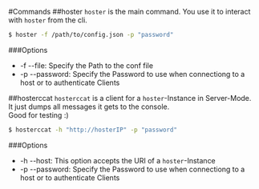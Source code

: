 #Commands
##hoster
`hoster` is the main command. You use it to interact with `hoster` from the cli.
```bash
$ hoster -f /path/to/config.json -p "password"
```
###Options
- -f --file: Specify the Path to the conf file
- -p --password: Specify the Password to use when connectiong to a host or to authenticate Clients

##hosterccat
`hosterccat` is a client for a `hoster`-Instance in Server-Mode.  
It just dumps all messages it gets to the console.  
Good for testing :)
```bash
$ hosterccat -h "http://hosterIP" -p "password"
```
###Options
- -h --host: This option accepts the URI of a `hoster`-Instance
- -p --password: Specify the Password to use when connectiong to a host or to authenticate Clients
